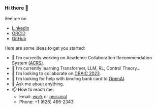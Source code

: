 ### Hi there 👋


See me on:
- [LinkedIn](https://www.linkedin.com/in/hu-yitong/)
- [ORCID](https://orcid.org/0009-0008-1697-1465)
- [GitHub](https://github.com/Wiederholung)


Here are some ideas to get you started:

- 🔭 I’m currently working on Academic Collaboration Recommendation System [(ACRS)](https://github.com/Wiederholung/Academic-Collaboration-RS).
- 🌱 I’m currently learning Transformer, LLM, RL, Control Theory...
- 👯 I’m looking to collaborate on [CRAIC 2023](https://craic.yuntop.com/#/index).
- 🤔 I’m looking for help with binding bank card to [OpenAI](https://craic.yuntop.com/#/index).
- 💬 Ask me about anything.
- 📫 How to reach me: 
  - Email: [work](mailto:huyt@bupt.edu.cn) or [personal](mailto:wiederholung@outlook.com)
  - Phone: +1 (626) 466-2343
<!-- - 😄 Pronouns: ...
- ⚡ Fun fact: ... -->

